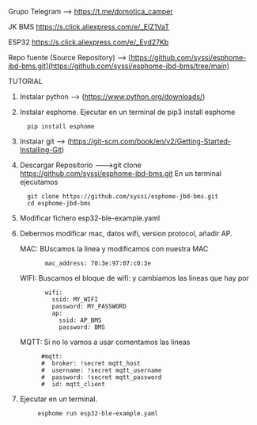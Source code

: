 Grupo Telegram --> https://t.me/domotica_camper


JK BMS https://s.click.aliexpress.com/e/_EIZ1VaT

ESP32 https://s.click.aliexpress.com/e/_Evd27Kb

Repo fuente (Source Repository) --> [https://github.com/syssi/esphome-jbd-bms.git](https://github.com/syssi/esphome-jbd-bms/tree/main)



TUTORIAL
1. Instalar python --> (https://www.python.org/downloads/)
2. Instalar esphome. Ejecutar en un terminal de pip3 install esphome

         pip install esphome
   
4. Instalar git  --> (https://git-scm.com/book/en/v2/Getting-Started-Installing-Git) 
5. Descargar Repositorio  --->git clone https://github.com/syssi/esphome-jbd-bms.git
     En un terminal ejecutamos
   
         git clone https://github.com/syssi/esphome-jbd-bms.git
         cd esphome-jbd-bms
   
7. Modificar fichero  esp32-ble-example.yaml
8. Debermos modificar  mac, datos wifi, version protocol, añadir AP.
   
   MAC: BUscamos la linea y modificamos con nuestra MAC
   
          
              mac_address: 70:3e:97:07:c0:3e
          
   
   WIFI: Buscamos el bloque de wifi: y cambiamos las lineas que hay por
   
          
              wifi:
                ssid: MY_WIFI
                password: MY_PASSWORD
                ap:
                  ssid: AP_BMS
                  password: BMS
          
   
   MQTT: Si no lo vamos a usar comentamos las lineas
   
         
             #mqtt:
             #  broker: !secret mqtt_host
             #  username: !secret mqtt_username
             #  password: !secret mqtt_password
             #  id: mqtt_client
       
   
9. Ejecutar en un terminal.

            esphome run esp32-ble-example.yaml


